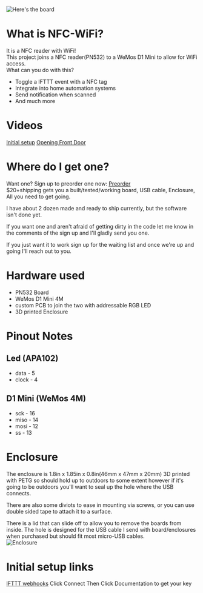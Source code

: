 ![Here's the board](https://i.imgur.com/c3flTj5.jpg)

# What is NFC-WiFi?
It is a NFC reader with WiFi!  
This project joins a NFC reader(PN532) to a WeMos D1 Mini to allow for WiFi access.  
What can you do with this?
* Toggle a IFTTT event with a NFC tag
* Integrate into home automation systems
* Send notification when scanned
* And much more

# Videos 
[Initial setup](https://youtu.be/GJwHEKRzi4o)
[Opening Front Door](https://www.youtube.com/watch?v=mKFkm8zK5ho)

# Where do I get one?
Want one? Sign up to preorder one now: [Preorder](https://goo.gl/forms/MPRosQnBkixg8Vhj2)  
$20+shipping gets you a built/tested/working board, USB cable, Enclosure, All you need to get going.  

I have about 2 dozen made and ready to ship currently, but the software isn't done yet.  

If you want one and aren't afraid of getting dirty in the code let me know in the comments of the sign up and I'll gladly send you one.  

If you just want it to work sign up for the waiting list and once we're up and going I'll reach out to you.  

# Hardware used
* PN532 Board
* WeMos D1 Mini 4M
* custom PCB to join the two with addressable RGB LED
* 3D printed Enclosure

# Pinout Notes
## Led (APA102)
* data - 5
* clock - 4

## D1 Mini (WeMos 4M)
* sck - 16 
* miso - 14
* mosi - 12
* ss - 13

# Enclosure 
The enclosure is 1.8in x 1.85in x 0.8in(46mm x 47mm x 20mm) 3D printed with PETG so should hold up to outdoors to some extent however if it's going to be outdoors you'll want to seal up the hole where the USB connects.  

There are also some diviots to ease in mounting via screws, or you can use double sided tape to attach it to a surface.  

There is a lid that can slide off to allow you to remove the boards from inside. The hole is designed for the USB cable I send with board/enclosures when purchased but should fit most micro-USB cables.  
![Enclosure](https://i.imgur.com/oRg27Vw.png)

# Initial setup links

[IFTTT webhooks](https://ifttt.com/maker_webhooks)
Click Connect
Then Click Documentation to get your key
